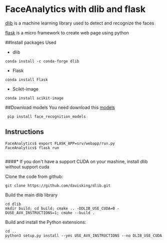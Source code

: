 # FaceAnalytics with dlib and flask
[dlib](http://dlib.net/) is a machine learning library used to detect and recognize the faces

[flask](http://flask.pocoo.org/) is a micro framework to create web page using python

##Install packages Used
* dlib
```
conda install -c conda-forge dlib
```


* Flask
```
conda install Flask
```
* Scikit-image
```
conda install scikit-image
```

##Download models
You need download this [models](https://github.com/davisking/dlib-models)
```
 pip install face_recognition_models
```

## Instructions
```
FaceAnalytics$ export FLASK_APP=srv/webapp/run.py
FaceAnalytics$ flask run
 
```


####*
If you don't have a support CUDA on your mashine, install dlib without support cuda

Clone the code from github:
```
git clone https://github.com/davisking/dlib.git
```
Build the main dlib library
```
cd dlib
mkdir build; cd build; cmake .. -DDLIB_USE_CUDA=0 -DUSE_AVX_INSTRUCTIONS=1; cmake --build .
```
Build and install the Python extensions:
```
cd ..
python3 setup.py install --yes USE_AVX_INSTRUCTIONS --no DLIB_USE_CUDA
```